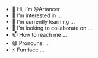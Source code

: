 - 👋 Hi, I’m @Artancer
- 👀 I’m interested in ...
- 🌱 I’m currently learning ...
- 💞️ I’m looking to collaborate on ...
- 📫 How to reach me ...
- 😄 Pronouns: ...
- ⚡ Fun fact: ...

<!---
Artancer/Artancer is a ✨ special ✨ repository because its `README.md` (this file) appears on your GitHub profile.
You can click the Preview link to take a look at your changes.
--->

